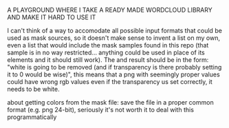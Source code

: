 A PLAYGROUND WHERE I TAKE A READY MADE WORDCLOUD LIBRARY AND MAKE IT HARD TO USE IT

I can't think of a way to accomodate all possible input formats that could be used as mask sources, so it doesn't make sense to invent
a list on my own, even a list that would include the mask samples found in this repo (that sample is in no way restricted... anything could be used in place of its elements and it should still work).
The and result should be in the form: "white is going to be removed (and if transparency is there probably setting it to 0 would be wise)",
this means that a png with seemingly proper values could have wrong rgb values even if the transparency us set correctly, it needs to be white.

about getting colors from the mask file:
save the file in a proper common format (e.g. png 24-bit), seriously it's not worth it to deal with this programmatically

